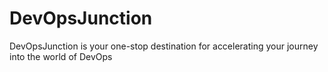 # DevOpsJunction
DevOpsJunction is your one-stop destination for accelerating your journey into the world of DevOps
